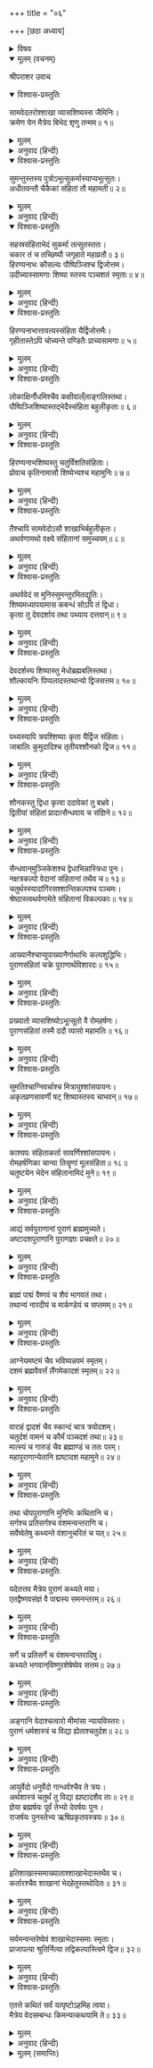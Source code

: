 +++
title = "०६"

+++
[छठा अध्याय]



<details><summary>विषय</summary>

सामवेदकी शाखा, अठारह पुराण और चौदह विद्याओंके विभागका वर्णन
</details>


<details open><summary>मूलम् (वचनम्)</summary>

श्रीपराशर उवाच
</details>

<details open><summary>विश्वास-प्रस्तुतिः</summary>

सामवेदतरोश्शाखा व्यासशिष्यस्स जैमिनिः।  
क्रमेण येन मैत्रेय बिभेद शृणु तन्मम॥ १॥
</details>

<details><summary>मूलम्</summary>

सामवेदतरोश्शाखा व्यासशिष्यस्स जैमिनिः।  
क्रमेण येन मैत्रेय बिभेद शृणु तन्मम॥ १॥
</details>

<details><summary>अनुवाद (हिन्दी)</summary>

श्रीपराशरजी बोले—हे मैत्रेय! जिस क्रमसे व्यासजीके शिष्य जैमिनिने सामवेदकी शाखाओंका विभाग किया था, वह मुझसे सुनो॥ १॥
</details>

<details open><summary>विश्वास-प्रस्तुतिः</summary>

सुमन्तुस्तस्य पुत्रोऽभूत्सुकर्मास्याप्यभूत्सुतः।  
अधीतवन्तौ चैकैकां संहितां तौ महामती॥ २॥
</details>

<details><summary>मूलम्</summary>

सुमन्तुस्तस्य पुत्रोऽभूत्सुकर्मास्याप्यभूत्सुतः।  
अधीतवन्तौ चैकैकां संहितां तौ महामती॥ २॥
</details>

<details><summary>अनुवाद (हिन्दी)</summary>

जैमिनिका पुत्र सुमन्तु था और उसका पुत्र सुकर्मा हुआ। उन दोनों महामति पुत्र-पौत्रोंने सामवेदकी एक-एक शाखाका अध्ययन किया॥ २॥
</details>

<details open><summary>विश्वास-प्रस्तुतिः</summary>

सहस्रसंहिताभेदं सुकर्मा तत्सुतस्ततः।  
चकार तं च तच्छिष्यौ जगृहाते महाव्रतौ॥ ३॥  
हिरण्यनाभः कौसल्यः पौष्पिञ्जिश्च द्विजोत्तम।  
उदीच्यास्सामगाः शिष्या स्तस्य पञ्चशतं स्मृताः॥ ४॥
</details>

<details><summary>मूलम्</summary>

सहस्रसंहिताभेदं सुकर्मा तत्सुतस्ततः।  
चकार तं च तच्छिष्यौ जगृहाते महाव्रतौ॥ ३॥  
हिरण्यनाभः कौसल्यः पौष्पिञ्जिश्च द्विजोत्तम।  
उदीच्यास्सामगाः शिष्या स्तस्य पञ्चशतं स्मृताः॥ ४॥
</details>

<details><summary>अनुवाद (हिन्दी)</summary>

तदनन्तर सुमन्तुके पुत्र सुकर्माने अपनी सामवेदसंहिताके एक सहस्र शाखाभेद किये और हे द्विजोत्तम! उन्हें उसके कौसल्य हिरण्यनाभ तथा पौष्पिंजि नामक दो महाव्रती शिष्योंने ग्रहण किया। हिरण्यनाभके पाँच सौ शिष्य थे जो उदीच्य सामग कहलाये॥ ३-४॥
</details>

<details open><summary>विश्वास-प्रस्तुतिः</summary>

हिरण्यनाभात्तावत्यस्संहिता यैर्द्विजोत्तमैः।  
गृहीतास्तेऽपि चोच्यन्ते पण्डितैः प्राच्यसामगाः॥ ५॥
</details>

<details><summary>मूलम्</summary>

हिरण्यनाभात्तावत्यस्संहिता यैर्द्विजोत्तमैः।  
गृहीतास्तेऽपि चोच्यन्ते पण्डितैः प्राच्यसामगाः॥ ५॥
</details>

<details><summary>अनुवाद (हिन्दी)</summary>

इसी प्रकार जिन अन्य द्विजोत्तमोंने इतनी ही संहिताएँ हिरण्यनाभसे और ग्रहण कीं उन्हें पण्डितजन प्राच्य सामग कहते हैं॥ ५॥
</details>

<details open><summary>विश्वास-प्रस्तुतिः</summary>

लोकाक्षिर्नौधमिश्चैव कक्षीवाल्ँलाङ्गलिस्तथा।  
पौष्पिञ्जिशिष्यास्तद्भेदैस्संहिता बहुलीकृताः॥ ६॥
</details>

<details><summary>मूलम्</summary>

लोकाक्षिर्नौधमिश्चैव कक्षीवाल्ँलाङ्गलिस्तथा।  
पौष्पिञ्जिशिष्यास्तद्भेदैस्संहिता बहुलीकृताः॥ ६॥
</details>

<details><summary>अनुवाद (हिन्दी)</summary>

पौष्पिंजिके शिष्य लोकाक्षि, नौधमि, कक्षीवान‍् और लांगलि थे। उनके शिष्य-प्रशिष्योंने अपनी-अपनी संहिताओंके विभाग करके उन्हें बहुत बढ़ा दिया॥ ६॥
</details>

<details open><summary>विश्वास-प्रस्तुतिः</summary>

हिरण्यनाभशिष्यस्तु चतुर्विंशतिसंहिताः।  
प्रोवाच कृतिनामासौ शिष्येभ्यश्च महामुनिः॥ ७॥
</details>

<details><summary>मूलम्</summary>

हिरण्यनाभशिष्यस्तु चतुर्विंशतिसंहिताः।  
प्रोवाच कृतिनामासौ शिष्येभ्यश्च महामुनिः॥ ७॥
</details>

<details><summary>अनुवाद (हिन्दी)</summary>

महामुनि कृति नामक हिरण्यनाभके एक और शिष्यने अपने शिष्योंको सामवेदकी चौबीस संहिताएँ पढ़ायीं॥ ७॥
</details>

<details open><summary>विश्वास-प्रस्तुतिः</summary>

तैश्चापि सामवेदोऽसौ शाखाभिर्बहुलीकृतः।  
अथर्वणामथो वक्ष्ये संहितानां समुच्चयम्॥ ८॥
</details>

<details><summary>मूलम्</summary>

तैश्चापि सामवेदोऽसौ शाखाभिर्बहुलीकृतः।  
अथर्वणामथो वक्ष्ये संहितानां समुच्चयम्॥ ८॥
</details>

<details><summary>अनुवाद (हिन्दी)</summary>

फिर उन्होंने भी इस सामवेदका शाखाओंद्वारा खूब विस्तार किया। अब मैं अथर्ववेदकी संहिताओंके समुच्चयका वर्णन करता हूँ॥ ८॥
</details>

<details open><summary>विश्वास-प्रस्तुतिः</summary>

अथर्ववेदं स मुनिस्सुमन्तुरमितद्युतिः।  
शिष्यमध्यापयामास कबन्धं सोऽपि तं द्विधा।  
कृत्वा तु देवदर्शाय तथा पथ्याय दत्तवान‍्॥ ९॥
</details>

<details><summary>मूलम्</summary>

अथर्ववेदं स मुनिस्सुमन्तुरमितद्युतिः।  
शिष्यमध्यापयामास कबन्धं सोऽपि तं द्विधा।  
कृत्वा तु देवदर्शाय तथा पथ्याय दत्तवान‍्॥ ९॥
</details>

<details><summary>अनुवाद (हिन्दी)</summary>

अथर्ववेदको सर्वप्रथम अमित तेजोमय सुमन्तु मुनिने अपने शिष्य कबन्धको पढ़ाया था, फिर कबन्धने उसके दो भाग कर उन्हें देवदर्श और पथ्य नामक अपने शिष्योंको दिया॥ ९॥
</details>

<details open><summary>विश्वास-प्रस्तुतिः</summary>

देवदर्शस्य शिष्यास्तु मेधोब्रह्मबलिस्तथा।  
शौल्कायनिः पिप्पलादस्तथान्यो द्विजसत्तम॥ १०॥
</details>

<details><summary>मूलम्</summary>

देवदर्शस्य शिष्यास्तु मेधोब्रह्मबलिस्तथा।  
शौल्कायनिः पिप्पलादस्तथान्यो द्विजसत्तम॥ १०॥
</details>

<details><summary>अनुवाद (हिन्दी)</summary>

हे द्विजसत्तम! देवदर्शके शिष्य मेध, ब्रह्मबलि, शौल्कायनि और पिप्पलाद थे॥ १०॥
</details>

<details open><summary>विश्वास-प्रस्तुतिः</summary>

पथ्यस्यापि त्रयश्शिष्याः कृता यैर्द्विज संहिताः।  
जाबालिः कुमुदादिश्च तृतीयश्शौनको द्विज॥ ११॥
</details>

<details><summary>मूलम्</summary>

पथ्यस्यापि त्रयश्शिष्याः कृता यैर्द्विज संहिताः।  
जाबालिः कुमुदादिश्च तृतीयश्शौनको द्विज॥ ११॥
</details>

<details><summary>अनुवाद (हिन्दी)</summary>

हे द्विज! पथ्यके भी जाबालि, कुमुदादि और शौनक नामक तीन शिष्य थे, जिन्होंने संहिताओंका विभाग किया॥ ११॥
</details>

<details open><summary>विश्वास-प्रस्तुतिः</summary>

शौनकस्तु द्विधा कृत्वा ददावेकां तु बभ्रवे।  
द्वितीयां संहितां प्रादात्सैन्धवाय च संज्ञिने॥ १२॥
</details>

<details><summary>मूलम्</summary>

शौनकस्तु द्विधा कृत्वा ददावेकां तु बभ्रवे।  
द्वितीयां संहितां प्रादात्सैन्धवाय च संज्ञिने॥ १२॥
</details>

<details><summary>अनुवाद (हिन्दी)</summary>

शौनकने भी अपनी संहिताके दो विभाग करके उनमेंसे एक बभ्रुको तथा दूसरी सैन्धव नामक अपने शिष्यको दी॥ १२॥
</details>

<details open><summary>विश्वास-प्रस्तुतिः</summary>

सैन्धवान‍्मुञ्जिकेशश्च द्वेधाभिन्नास्त्रिधा पुनः।  
नक्षत्रकल्पो वेदानां संहितानां तथैव च॥ १३॥  
चतुर्थस्स्यादांगिंरसश्शान्तिकल्पश्च पञ्चमः।  
श्रेष्ठास्त्वथर्वणामेते संहितानां विकल्पकाः॥ १४॥
</details>

<details><summary>मूलम्</summary>

सैन्धवान‍्मुञ्जिकेशश्च द्वेधाभिन्नास्त्रिधा पुनः।  
नक्षत्रकल्पो वेदानां संहितानां तथैव च॥ १३॥  
चतुर्थस्स्यादांगिंरसश्शान्तिकल्पश्च पञ्चमः।  
श्रेष्ठास्त्वथर्वणामेते संहितानां विकल्पकाः॥ १४॥
</details>

<details><summary>अनुवाद (हिन्दी)</summary>

सैन्धवसे पढ़कर मुंजिकेशने अपनी संहिताके पहले दो और फिर तीन [इस प्रकार पाँच] विभाग किये। नक्षत्रकल्प, वेदकल्प, संहिताकल्प, आंगिरसकल्प और शान्तिकल्प—उनके रचे हुए ये पाँच विकल्प अथर्ववेद-संहिताओंमें सर्वश्रेष्ठ हैं॥ १३-१४॥
</details>

<details open><summary>विश्वास-प्रस्तुतिः</summary>

आख्यानैश्चाप्युपाख्यानैर्गाथाभिः कल्पशुद्धिभिः।  
पुराणसंहितां चक्रे पुराणार्थविशारदः॥ १५॥
</details>

<details><summary>मूलम्</summary>

आख्यानैश्चाप्युपाख्यानैर्गाथाभिः कल्पशुद्धिभिः।  
पुराणसंहितां चक्रे पुराणार्थविशारदः॥ १५॥
</details>

<details><summary>अनुवाद (हिन्दी)</summary>

तदनन्तर पुराणार्थविशारद व्यासजीने आख्यान, उपाख्यान, गाथा और कल्पशुद्धिके सहित पुराणसंहिताकी रचना की॥ १५॥
</details>

<details open><summary>विश्वास-प्रस्तुतिः</summary>

प्रख्यातो व्यासशिष्योऽभूत्सूतो वै रोमहर्षणः।  
पुराणसंहितां तस्मै ददौ व्यासो महामतिः॥ १६॥
</details>

<details><summary>मूलम्</summary>

प्रख्यातो व्यासशिष्योऽभूत्सूतो वै रोमहर्षणः।  
पुराणसंहितां तस्मै ददौ व्यासो महामतिः॥ १६॥
</details>

<details><summary>अनुवाद (हिन्दी)</summary>

रोमहर्षण सूत व्यासजीके प्रसिद्ध शिष्य थे। महामति व्यासजीने उन्हें पुराणसंहिताका अध्ययन कराया॥ १६॥
</details>

<details open><summary>विश्वास-प्रस्तुतिः</summary>

सुमतिश्चाग्निवर्चाश्च मित्रायुश्शांसपायनः।  
अकृतव्रणसावर्णी षट् शिष्यास्तस्य चाभवन्॥ १७॥
</details>

<details><summary>मूलम्</summary>

सुमतिश्चाग्निवर्चाश्च मित्रायुश्शांसपायनः।  
अकृतव्रणसावर्णी षट् शिष्यास्तस्य चाभवन्॥ १७॥
</details>

<details><summary>अनुवाद (हिन्दी)</summary>

उन सूतजीके सुमति, अग्निवर्चा, मित्रायु, शांसपायन, अकृतव्रण और सावर्णि—ये छः शिष्य थे॥ १७॥
</details>

<details open><summary>विश्वास-प्रस्तुतिः</summary>

काश्यपः संहिताकर्ता सावर्णिश्शांसपायनः।  
रोमहर्षणिका चान्या तिसॄणां मूलसंहिता॥ १८॥  
चतुष्टयेन भेदेन संहितानामिदं मुने॥ १९॥
</details>

<details><summary>मूलम्</summary>

काश्यपः संहिताकर्ता सावर्णिश्शांसपायनः।  
रोमहर्षणिका चान्या तिसॄणां मूलसंहिता॥ १८॥  
चतुष्टयेन भेदेन संहितानामिदं मुने॥ १९॥
</details>

<details><summary>अनुवाद (हिन्दी)</summary>

काश्यपगोत्रीय अकृतव्रण, सावर्णि और शांसपायन—ये तीनों संहिताकर्ता हैं। उन तीनों संहिताओंकी आधार एक रोमहर्षणजीकी संहिता है। हे मुने! इन चारों संहिताओंकी सारभूत मैंने यह विष्णुपुराणसंहिता बनायी है॥ १८-१९॥
</details>

<details open><summary>विश्वास-प्रस्तुतिः</summary>

आद्यं सर्वपुराणानां पुराणं ब्राह्ममुच्यते।  
अष्टादशपुराणानि पुराणज्ञाः प्रचक्षते॥ २०॥
</details>

<details><summary>मूलम्</summary>

आद्यं सर्वपुराणानां पुराणं ब्राह्ममुच्यते।  
अष्टादशपुराणानि पुराणज्ञाः प्रचक्षते॥ २०॥
</details>

<details><summary>अनुवाद (हिन्दी)</summary>

पुराणज्ञ पुरुष कुल अठारह पुराण बतलाते हैं; उन सबमें प्राचीनतम ब्रह्मपुराण है॥ २०॥
</details>

<details open><summary>विश्वास-प्रस्तुतिः</summary>

ब्राह्मं पाद्मं वैष्णवं च शैवं भागवतं तथा।  
तथान्यं नारदीयं च मार्कण्डेयं च सप्तमम्॥ २१॥
</details>

<details><summary>मूलम्</summary>

ब्राह्मं पाद्मं वैष्णवं च शैवं भागवतं तथा।  
तथान्यं नारदीयं च मार्कण्डेयं च सप्तमम्॥ २१॥
</details>

<details><summary>अनुवाद (हिन्दी)</summary>

प्रथम पुराण ब्राह्म है, दूसरा पाद्म, तीसरा वैष्णव, चौथा शैव, पाँचवाँ भागवत, छठा नारदीय और सातवाँ मार्कण्डेय है॥ २१॥
</details>

<details open><summary>विश्वास-प्रस्तुतिः</summary>

आग्नेयमष्टमं चैव भविष्यन्नवमं स्मृतम्।  
दशमं ब्रह्मवैवर्त्तं लैंगमेकादशं स्मृतम्॥ २२॥
</details>

<details><summary>मूलम्</summary>

आग्नेयमष्टमं चैव भविष्यन्नवमं स्मृतम्।  
दशमं ब्रह्मवैवर्त्तं लैंगमेकादशं स्मृतम्॥ २२॥
</details>

<details><summary>अनुवाद (हिन्दी)</summary>

इसी प्रकार आठवाँ आग्नेय, नवाँ भविष्यत्, दसवाँ ब्रह्मवैवर्त्त और ग्यारहवाँ पुराण लैङ्ग कहा जाता है॥ २२॥
</details>

<details open><summary>विश्वास-प्रस्तुतिः</summary>

वाराहं द्वादशं चैव स्कान्दं चात्र त्रयोदशम्।  
चतुर्दशं वामनं च कौर्मं पञ्चदशं तथा॥ २३॥  
मात्स्यं च गारुडं चैव ब्रह्माण्डं च ततः परम्।  
महापुराणान्येतानि ह्यष्टादश महामुने॥ २४॥
</details>

<details><summary>मूलम्</summary>

वाराहं द्वादशं चैव स्कान्दं चात्र त्रयोदशम्।  
चतुर्दशं वामनं च कौर्मं पञ्चदशं तथा॥ २३॥  
मात्स्यं च गारुडं चैव ब्रह्माण्डं च ततः परम्।  
महापुराणान्येतानि ह्यष्टादश महामुने॥ २४॥
</details>

<details><summary>अनुवाद (हिन्दी)</summary>

तथा बारहवाँ वाराह, तेरहवाँ स्कान्द, चौदहवाँ वामन, पन्द्रहवाँ कौर्म, तथा इनके पश्चात् मात्स्य, गारुड और ब्रह्माण्डपुराण हैं। हे महामुने! ये ही अठारह महापुराण हैं॥ २३-२४॥
</details>

<details open><summary>विश्वास-प्रस्तुतिः</summary>

तथा चोपपुराणानि मुनिभिः कथितानि च।  
सर्गश्च प्रतिसर्गश्च वंशमन्वन्तराणि च।  
सर्वेष्वेतेषु कथ्यन्ते वंशानुचरितं च यत्॥ २५॥
</details>

<details><summary>मूलम्</summary>

तथा चोपपुराणानि मुनिभिः कथितानि च।  
सर्गश्च प्रतिसर्गश्च वंशमन्वन्तराणि च।  
सर्वेष्वेतेषु कथ्यन्ते वंशानुचरितं च यत्॥ २५॥
</details>

<details><summary>अनुवाद (हिन्दी)</summary>

इनके अतिरिक्त मुनिजनोंने और भी अनेक उपपुराण बतलाये हैं। इन सभीमें सृष्टि, प्रलय, देवता आदिकोंके वंश, मन्वन्तर और भिन्न-भिन्न राजवंशोंके चरित्रोंका वर्णन किया गया है॥ २५॥
</details>

<details open><summary>विश्वास-प्रस्तुतिः</summary>

यदेतत्तव मैत्रेय पुराणं कथ्यते मया।  
एतद्वैष्णवसंज्ञं वै पाद्मस्य समनन्तरम्॥ २६॥
</details>

<details><summary>मूलम्</summary>

यदेतत्तव मैत्रेय पुराणं कथ्यते मया।  
एतद्वैष्णवसंज्ञं वै पाद्मस्य समनन्तरम्॥ २६॥
</details>

<details><summary>अनुवाद (हिन्दी)</summary>

हे मैत्रेय! जिस पुराणको मैं तुम्हें सुना रहा हूँ वह पाद्मपुराणके अनन्तर कहा हुआ वैष्णव नामक महापुराण है॥ २६॥
</details>

<details open><summary>विश्वास-प्रस्तुतिः</summary>

सर्गे च प्रतिसर्गे च वंशमन्वन्तरादिषु।  
कथ्यते भगवान‍्विष्णुरशेषेष्वेव सत्तम॥ २७॥
</details>

<details><summary>मूलम्</summary>

सर्गे च प्रतिसर्गे च वंशमन्वन्तरादिषु।  
कथ्यते भगवान‍्विष्णुरशेषेष्वेव सत्तम॥ २७॥
</details>

<details><summary>अनुवाद (हिन्दी)</summary>

हे साधुश्रेष्ठ! इसमें सर्ग, प्रतिसर्ग, वंश और मन्वन्तरादिका वर्णन करते हुए सर्वत्र केवल विष्णु भगवान‍्का ही वर्णन किया गया है॥ २७॥
</details>

<details open><summary>विश्वास-प्रस्तुतिः</summary>

अङ्गानि वेदाश्चत्वारो मीमांसा न्यायविस्तरः।  
पुराणं धर्मशास्त्रं च विद्या ह्येताश्चतुर्दश॥ २८॥
</details>

<details><summary>मूलम्</summary>

अङ्गानि वेदाश्चत्वारो मीमांसा न्यायविस्तरः।  
पुराणं धर्मशास्त्रं च विद्या ह्येताश्चतुर्दश॥ २८॥
</details>

<details><summary>अनुवाद (हिन्दी)</summary>

छः वेदांग, चार वेद, मीमांसा, न्याय, पुराण और धर्मशास्त्र—ये ही चौदह विद्याएँ हैं॥ २८॥
</details>

<details open><summary>विश्वास-प्रस्तुतिः</summary>

आयुर्वेदो धनुर्वेदो गान्धर्वश्चैव ते त्रयः।  
अर्थशास्त्रं चतुर्थं तु विद्या ह्यष्टादशैव ताः॥ २९॥  
ज्ञेया ब्रह्मर्षयः पूर्वं तेभ्यो देवर्षयः पुनः।  
राजर्षयः पुनस्तेभ्य ऋषिप्रकृतयस्त्रयः॥ ३०॥
</details>

<details><summary>मूलम्</summary>

आयुर्वेदो धनुर्वेदो गान्धर्वश्चैव ते त्रयः।  
अर्थशास्त्रं चतुर्थं तु विद्या ह्यष्टादशैव ताः॥ २९॥  
ज्ञेया ब्रह्मर्षयः पूर्वं तेभ्यो देवर्षयः पुनः।  
राजर्षयः पुनस्तेभ्य ऋषिप्रकृतयस्त्रयः॥ ३०॥
</details>

<details><summary>अनुवाद (हिन्दी)</summary>

इन्हींमें आयुर्वेद, धनुर्वेद और गान्धर्व इन तीनोंको तथा चौथे अर्थशास्त्रको मिला लेनेसे कुल अठारह विद्याएँ हो जाती हैं। ऋषियोंके तीन भेद हैं—प्रथम ब्रह्मर्षि, द्वितीय देवर्षि और फिर राजर्षि॥ २९-३०॥
</details>

<details open><summary>विश्वास-प्रस्तुतिः</summary>

इतिशाखास्समाख्याताश्शाखाभेदास्तथैव च।  
कर्तारश्चैव शाखानां भेदहेतुस्तथोदितः॥ ३१॥
</details>

<details><summary>मूलम्</summary>

इतिशाखास्समाख्याताश्शाखाभेदास्तथैव च।  
कर्तारश्चैव शाखानां भेदहेतुस्तथोदितः॥ ३१॥
</details>

<details><summary>अनुवाद (हिन्दी)</summary>

इस प्रकार मैंने तुमसे वेदोंकी शाखा, शाखाओंके भेद, उनके रचयिता तथा शाखाभेदके कारणोंका भी वर्णन कर दिया॥ ३१॥
</details>

<details open><summary>विश्वास-प्रस्तुतिः</summary>

सर्वमन्वन्तरेष्वेवं शाखाभेदास्समाः स्मृताः।  
प्राजापत्या श्रुतिर्नित्या तद्विकल्पास्त्विमे द्विज॥ ३२॥
</details>

<details><summary>मूलम्</summary>

सर्वमन्वन्तरेष्वेवं शाखाभेदास्समाः स्मृताः।  
प्राजापत्या श्रुतिर्नित्या तद्विकल्पास्त्विमे द्विज॥ ३२॥
</details>

<details><summary>अनुवाद (हिन्दी)</summary>

इसी प्रकार समस्त मन्वन्तरोंमें एक-से शाखाभेद रहते हैं; हे द्विज! प्रजापति ब्रह्माजीसे प्रकट होनेवाली श्रुति तो नित्य है, ये तो उसके विकल्पमात्र हैं॥ ३२॥
</details>

<details open><summary>विश्वास-प्रस्तुतिः</summary>

एतत्ते कथितं सर्वं यत्पृष्टोऽहमिह त्वया।  
मैत्रेय वेदसम्बन्धः किमन्यत्कथयामि ते॥ ३३॥
</details>

<details><summary>मूलम्</summary>

एतत्ते कथितं सर्वं यत्पृष्टोऽहमिह त्वया।  
मैत्रेय वेदसम्बन्धः किमन्यत्कथयामि ते॥ ३३॥
</details>

<details><summary>अनुवाद (हिन्दी)</summary>

हे मैत्रेय! वेदके सम्बन्धमें तुमने मुझसे जो कुछ पूछा था वह मैंने सुना दिया; अब और क्या कहूँ?॥ ३३॥
</details>

<details><summary>मूलम् (समाप्तिः)</summary>

इति श्रीविष्णुपुराणे तृतीयेंऽशे षष्ठोऽध्यायः॥ ६॥
</details>
